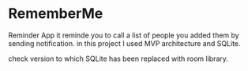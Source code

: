# RememberMe
Reminder App it reminde you to call a list of people you added them by sending notification.
in this project I used MVP architecture and SQLite.

check version to which SQLite has been replaced with room library.
